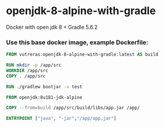 # openjdk-8-alpine-with-gradle
Docker with open jdk 8 + Gradle 5.6.2

### Use this base docker image, example Dockerfile:

```Dockerfile
FROM vutreras:openjdk-8-alpine-with-gradle:latest AS build

RUN mkdir -p /app/src
WORKDIR /app/src
COPY . /app/src

RUN ./gradlew bootjar -x test

FROM openjdk:8u181-jdk-alpine

COPY --from=build /app/src/build/libs/app.jar /app/

ENTRYPOINT ["java", "-jar","/app/app.jar"]
```